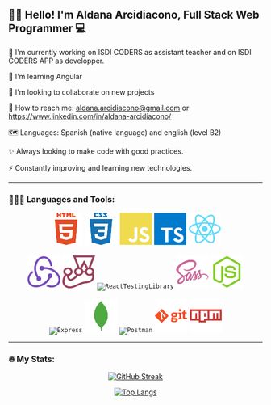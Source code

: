 ## 👋🏻 Hello! I'm Aldana Arcidiacono, Full Stack Web Programmer 💻

📎  I'm currently working on ISDI CODERS as assistant teacher and on ISDI CODERS APP as developper.

🌱 I'm learning Angular

🎎 I'm looking to collaborate on new projects

📧 How to reach me: aldana.arcidiacono@gmail.com or https://www.linkedin.com/in/aldana-arcidiacono/

🗺️ Languages: Spanish (native language) and english (level B2)

✨ Always looking to make code with good practices.

⚡ Constantly improving and learning new technologies.

---

### 👩🏻‍💻 Languages and Tools:

<div align="center">
	<code><img height="65" src="https://raw.githubusercontent.com/devicons/devicon/master/icons/html5/html5-plain-wordmark.svg" alt="HTML5" title="HTML" /></code>
	<code><img height="65" src="https://raw.githubusercontent.com/devicons/devicon/master/icons/css3/css3-plain-wordmark.svg" alt="CSS3" title="CSS" /></code>
	<code><img height="65" src="https://raw.githubusercontent.com/devicons/devicon/master/icons/javascript/javascript-plain.svg" alt="JavaScript" title="JavaScript" /></code>
	<code><img height="65" src="https://raw.githubusercontent.com/devicons/devicon/master/icons/typescript/typescript-plain.svg" alt="TypeScript" title="TypeScript" /></code>
	<code><img height="65" src="https://raw.githubusercontent.com/devicons/devicon/master/icons/react/react-original.svg" alt="React" title="React" /></code>
	<br>
	<br>
	<code><img height="65" src="https://raw.githubusercontent.com/devicons/devicon/master/icons/redux/redux-original.svg" alt="Redux" title="Redux" /></code>
	<code><img height="65" src="https://raw.githubusercontent.com/devicons/devicon/master/icons/jest/jest-plain.svg" alt="Jest" title="Jest" /></code>
	<code><img height="65" src="https://miro.medium.com/max/496/0*RfTXIdj0OMqSiDwC" alt="ReactTestingLibrary" title="ReactTestingLibrary" /></code>
	<code><img height="65" src="https://raw.githubusercontent.com/devicons/devicon/master/icons/sass/sass-original.svg" alt="Sass" title="Sass" /></code>
	<code><img height="65" src="https://raw.githubusercontent.com/devicons/devicon/master/icons/nodejs/nodejs-plain.svg" alt="Node.js" title="Node.js" /></code>
	<br>
	<br>
	<code><img height="65" src="https://user-images.githubusercontent.com/25181517/183859966-a3462d8d-1bc7-4880-b353-e2cbed900ed6.png" alt="Express" title="Express" /></code>
	<code><img height="65" src="https://raw.githubusercontent.com/devicons/devicon/master/icons/mongodb/mongodb-plain.svg" alt="mongoDB" title="mongoDB" /></code>
	<code><img height="65" src="https://cdn.worldvectorlogo.com/logos/postman.svg" alt="Postman" title="Postman" /></code>
	<code><img height="65" src="https://raw.githubusercontent.com/devicons/devicon/master/icons/git/git-plain-wordmark.svg" alt="Git" title="Git" /></code>
	<code><img height="65" src="https://raw.githubusercontent.com/devicons/devicon/master/icons/npm/npm-original-wordmark.svg" alt="npm" title="npm" /></code>
	<br>
</div>

---

### :fire: My Stats:
<div align="center">

[![GitHub Streak](https://streak-stats.demolab.com/?user=AldanaArcidiacono&theme=default)](https://git.io/streak-stats)

[![Top Langs](https://github-readme-stats.vercel.app/api/top-langs/?username=AldanaArcidiacono)](https://github.com/anuraghazra/github-readme-stats)
	
</div>
